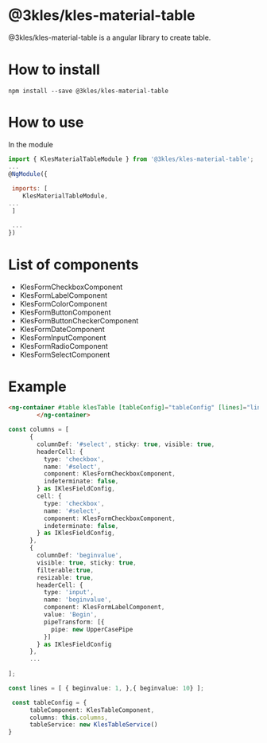 # @3kles/kles-material-table
@3kles/kles-material-table is a angular library to create table.
# How to install
```
npm install --save @3kles/kles-material-table
```

# How to use
In the module
```javascript
import { KlesMaterialTableModule } from '@3kles/kles-material-table';
...
@NgModule({
    
 imports: [
    KlesMaterialTableModule,
...
 ]

 ...
})
```

# List of components

- KlesFormCheckboxComponent
- KlesFormLabelComponent
- KlesFormColorComponent
- KlesFormButtonComponent
- KlesFormButtonCheckerComponent
- KlesFormDateComponent
- KlesFormInputComponent
- KlesFormRadioComponent
- KlesFormSelectComponent

# Example

```html
<ng-container #table klesTable [tableConfig]="tableConfig" [lines]="lines">
        </ng-container>
```

```typescript
const columns = [
      {
        columnDef: '#select', sticky: true, visible: true,
        headerCell: {
          type: 'checkbox',
          name: '#select',
          component: KlesFormCheckboxComponent,
          indeterminate: false,
        } as IKlesFieldConfig,
        cell: {
          type: 'checkbox',
          name: '#select',
          component: KlesFormCheckboxComponent,
          indeterminate: false,
        } as IKlesFieldConfig,
      },
      {
        columnDef: 'beginvalue',
        visible: true, sticky: true,
        filterable:true,
        resizable: true,
        headerCell: {
          type: 'input',
          name: 'beginvalue',
          component: KlesFormLabelComponent,
          value: 'Begin',
          pipeTransform: [{
            pipe: new UpperCasePipe
          }]
        } as IKlesFieldConfig
      },
      ...
        
];

const lines = [ { beginvalue: 1, },{ beginvalue: 10} ];

 const tableConfig = {
      tableComponent: KlesTableComponent,
      columns: this.columns,
      tableService: new KlesTableService()
}

```